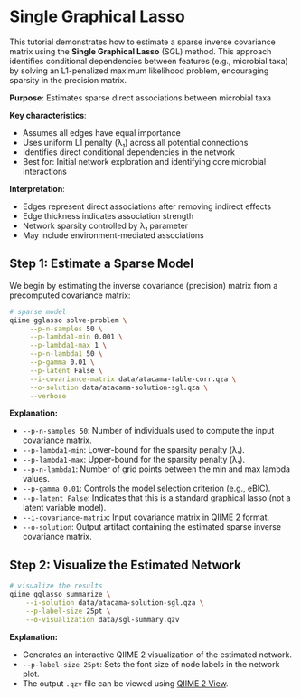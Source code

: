 # Single Graphical Lasso

This tutorial demonstrates how to estimate a sparse inverse covariance matrix using the **Single Graphical Lasso** (SGL) method. This approach identifies conditional dependencies between features (e.g., microbial taxa) by solving an L1-penalized maximum likelihood problem, encouraging sparsity in the precision matrix.

**Purpose**: Estimates sparse direct associations between microbial taxa

**Key characteristics**:
- Assumes all edges have equal importance
- Uses uniform L1 penalty (λ₁) across all potential connections
- Identifies direct conditional dependencies in the network
- Best for: Initial network exploration and identifying core microbial interactions

**Interpretation**:
- Edges represent direct associations after removing indirect effects
- Edge thickness indicates association strength
- Network sparsity controlled by λ₁ parameter
- May include environment-mediated associations

## Step 1: Estimate a Sparse Model

We begin by estimating the inverse covariance (precision) matrix from a precomputed covariance matrix:

```bash
# sparse model
qiime gglasso solve-problem \
     --p-n-samples 50 \
     --p-lambda1-min 0.001 \
     --p-lambda1-max 1 \
     --p-n-lambda1 50 \
     --p-gamma 0.01 \
     --p-latent False \
     --i-covariance-matrix data/atacama-table-corr.qza \
     --o-solution data/atacama-solution-sgl.qza \
     --verbose
```

**Explanation:**

- `--p-n-samples 50`: Number of individuals used to compute the input covariance matrix.
- `--p-lambda1-min`: Lower-bound for the sparsity penalty (λ₁).
- `--p-lambda1-max`: Upper-bound for the sparsity penalty (λ₁).
- `--p-n-lambda1`: Number of grid points between the min and max lambda values.
- `--p-gamma 0.01`: Controls the model selection criterion (e.g., eBIC).
- `--p-latent False`: Indicates that this is a standard graphical lasso (not a latent variable model).
- `--i-covariance-matrix`: Input covariance matrix in QIIME 2 format.
- `--o-solution`: Output artifact containing the estimated sparse inverse covariance matrix.

## Step 2: Visualize the Estimated Network

```bash
# visualize the results
qiime gglasso summarize \
    --i-solution data/atacama-solution-sgl.qza \
    --p-label-size 25pt \
    --o-visualization data/sgl-summary.qzv
```

**Explanation:**

- Generates an interactive QIIME 2 visualization of the estimated network.
- `--p-label-size 25pt`: Sets the font size of node labels in the network plot.
- The output `.qzv` file can be viewed using [QIIME 2 View](https://view.qiime2.org/).
